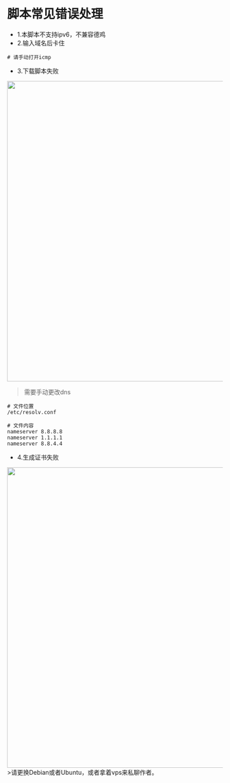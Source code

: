 # 脚本常见错误处理
- 1.本脚本不支持ipv6，不兼容德鸡
- 2.输入域名后卡住
```
# 请手动打开icmp
```

- 3.下载脚本失败
<img src="https://raw.githubusercontent.com/mack-a/v2ray-agent/master/fodder/install/shell_error_01.jpg" width=700>

>需要手动更改dns
```
# 文件位置
/etc/resolv.conf

# 文件内容
nameserver 8.8.8.8
nameserver 1.1.1.1
nameserver 8.8.4.4
```

- 4.生成证书失败
<img src="https://raw.githubusercontent.com/mack-a/v2ray-agent/master/fodder/install/shell_error_01.jpg" width=700>
>请更换Debian或者Ubuntu，或者拿着vps来私聊作者。